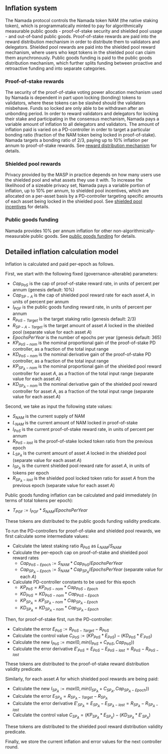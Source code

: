 ## Inflation system

The Namada protocol controls the Namada token NAM (the native staking token), which is programmatically minted to pay for algorithmically measurable public goods - proof-of-stake security and shielded pool usage - and out-of-band public goods. Proof-of-stake rewards are paid into the reward distribution mechanism in order to distribute them to validators and delegators. Shielded pool rewards are paid into the shielded pool reward mechanism, where users who kept tokens in the shielded pool can claim them asynchronously. Public goods funding is paid to the public goods distribution mechanism, which further splits funding between proactive and retroactive funding and into separate categories.

### Proof-of-stake rewards

The security of the proof-of-stake voting power allocation mechanism used by Namada is dependent in part upon locking (bonding) tokens to validators, where these tokens can be slashed should the validators misbehave. Funds so locked are only able to be withdrawn after an unbonding period. In order to reward validators and delegators for locking their stake and participating in the consensus mechanism, Namada pays a variable amount of inflation to all delegators and validators. The amount of inflation paid is varied on a PD-controller in order to target a particular bonding ratio (fraction of the NAM token being locked in proof-of-stake). Namada targets a bonding ratio of 2/3, paying up to 10% inflation per annum to proof-of-stake rewards. See [reward distribution mechanism](./proof-of-stake/reward-distribution.md) for details.

### Shielded pool rewards

Privacy provided by the MASP in practice depends on how many users use the shielded pool and what assets they use it with. To increase the likelihood of a sizeable privacy set, Namada pays a variable portion of inflation, up to 10% per annum, to shielded pool incentives, which are allocated on a per-asset basis by a PD-controller targeting specific amounts of each asset being locked in the shielded pool. See [shielded pool incentives](./shielded-pool-incentives.md) for details.

### Public goods funding

Namada provides 10% per annum inflation for other non-algorithmically-measurable public goods. See [public goods funding](./public-goods-funding.md) for details.

## Detailed inflation calculation model

Inflation is calculated and paid per-epoch as follows.

First, we start with the following fixed (governance-alterable) parameters:

- $Cap_{PoS}$ is the cap of proof-of-stake reward rate, in units of percent per annum (genesis default: 10%)
- $Cap_{SP-A}$ is the cap of shielded pool reward rate for each asset $A$, in units of percent per annum
- $I_{PGF}$ is the public goods funding reward rate, in units of percent per annum
- $R_{PoS-Target}$ is the target staking ratio (genesis default: 2/3)
- $R_{SP-A-Target}$ is the target amount of asset $A$ locked in the shielded pool (separate value for each asset $A$)
- $EpochsPerYear$ is the number of epochs per year (genesis default: 365)
- ${KP}_{PoS-nom}$ is the nominal proportional gain of the proof-of-stake PD controller, as a fraction of the total input range
- ${KD}_{PoS-nom}$ is the nominal derivative gain of the proof-of-stake PD controller, as a fraction of the total input range
- ${KP}_{SP_A-nom}$ is the nominal proportional gain of the shielded pool reward controller for asset $A$, as a fraction of the total input range (separate value for each asset $A$)
- ${KD}_{SP_A-nom}$ is the nominal derivative gain of the shielded pool reward controller for asset $A$, as a fraction of the total input range (separate value for each asset $A$)

Second, we take as input the following state values:

- $S_{NAM}$ is the current supply of NAM
- $L_{NAM}$ is the current amount of NAM locked in proof-of-stake
- $I_{PoS}$ is the current proof-of-stake reward rate, in units of percent per annum
- $R_{PoS-last}$ is the proof-of-stake locked token ratio from the previous epoch
- $L_{SP_A}$ is the current amount of asset $A$ locked in the shielded pool (separate value for each asset $A$)
- $I_{SP_A}$ is the current shielded pool reward rate for asset $A$, in units of tokens per epoch
- $R_{SP_A-last}$ is the shielded pool locked token ratio for asset $A$ from the previous epoch (separate value for each asset $A$)

Public goods funding inflation can be calculated and paid immediately (in terms of total tokens per epoch):

- $T_{PGF} := I_{PGF} * S_{NAM} / EpochsPerYear$

These tokens are distributed to the public goods funding validity predicate.

To run the PD-controllers for proof-of-stake and shielded pool rewards, we first calculate some intermediate values:

- Calculate the latest staking ratio $R_{PoS}$ as $L_{NAM} / S_{NAM}$
- Calculate the per-epoch cap on proof-of-stake and shielded pool reward rates
    - $Cap_{PoS-Epoch} := S_{NAM} * Cap_{PoS} / EpochsPerYear$
    - $Cap_{SP_A-Epoch} := S_{NAM} * Cap_{SP_A} / EpochsPerYear$ (separate value for each $A$)
- Calculate PD-controller constants to be used for this epoch
    - ${KP}_{PoS} = {KP}_{PoS-nom} * Cap_{PoS-Epoch}$
    - ${KD}_{PoS} = {KD}_{PoS-nom} * Cap_{PoS-Epoch}$
    - ${KP}_{SP_A} = {KP}_{SP_A-nom} * Cap_{SP_A-Epoch}$
    - ${KD}_{SP_A} = {KD}_{SP_A-nom} * Cap_{SP_A-Epoch}$

Then, for proof-of-stake first, run the PD-controller:

- Calculate the error $E_{PoS} := R_{PoS-Target} - R_{PoS}$
- Calculate the control value $C_{PoS} := (KP_{PoS} * E_{PoS}) - (KD_{PoS} * E'_{PoS})$
- Calculate the new $I_{PoS} := max(0, min(I_{PoS} + C_{PoS}, Cap_{PoS}))$
- Calculate the error derivative $E'_{PoS} = E_{PoS} - E_{PoS-last} = R_{PoS} - R_{PoS-last}$

These tokens are distributed to the proof-of-stake reward distribution validity predicate.

Similarly, for each asset $A$ for which shielded pool rewards are being paid:

- Calculate the new $I_{SP_A} := max(0, min(I_{SP_A} + C_{SP_A}, Cap_{SP_A-Epoch}))$
- Calculate the error $E_{SP_A} = R_{SP_A-Target} - R_{SP_A}$
- Calculate the error derivative $E'_{SP_A} = E_{SP_A} - E_{SP_A-last} = R_{SP_A} - R_{SP_A-last}$
- Calculate the control value $C_{SP_A} = (KP_{SP_A} * E_{SP_A}) - (KD_{SP_A} * E'_{SP_A})$

These tokens are distributed to the shielded pool reward distribution validity predicate.

Finally, we store the current inflation and error values for the next controller round.